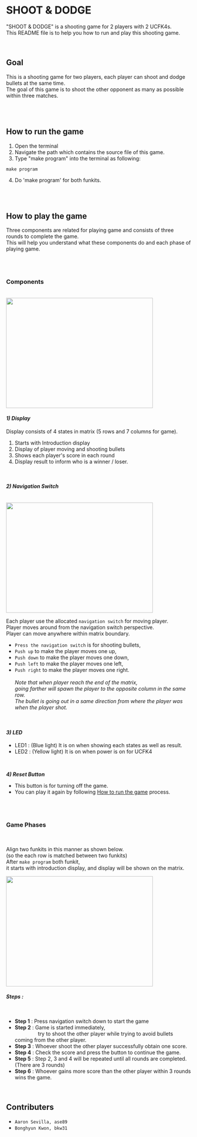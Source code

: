 
# SHOOT & DODGE
"SHOOT & DODGE" is a shooting game for 2 players with 2 UCFK4s.\
This README file is to help you how to run and play this shooting game.


<br /> 

## Goal

This is a shooting game for two players, each player can shoot and dodge bullets at the same time.\
The goal of this game is
to shoot the other opponent as many as possible within three matches.

<br /> 

<br /> 

## How to run the game

1. Open the terminal
2. Navigate the path which contains the source file of this game.
3. Type "make program" into the terminal as following:
```
make program
```
4. Do 'make program' for both funkits.

<br /> 



<br /> 

## How to play the game

Three components are related for playing game and consists of three rounds to complete the game.\
This will help you understand what these components do and each phase of playing game.

<br /> 


<br /> 

### **Components**

<br />

<img src="./Images/Components%20in%20UCFK4.png" width="400" height="300" >



<br /> 

#### ***1) Display***


Display consists of 4 states in matrix (5 rows and 7 columns for game).
1. Starts with Introduction display
2. Display of player moving and shooting bullets 
3. Shows each player's score in each round
4. Display result to inform who is a winner / loser.

<br /> 

#### ***2) Navigation Switch***

<br /> 

<img src="./Images/Navigation%20switch%20related%20to%20player.png" width="400" height="300" >

Each player use the allocated `navigation switch` for moving player.\
Player moves around from the navigation switch perspective.\
Player can move anywhere within matrix boundary.
- `Press the navigation switch` is for shooting bullets,
- `Push up` to make the player moves one up, 
- `Push down` to make the player moves one down,
- `Push left` to make the player moves one left, 
- `Push right` to make the player moves one right. \
\
*Note  that when player reach the end of the matrix,*\
*going farther will spawn the player to the opposite column in the same row.*\
*The bullet is going out in a same direction from where the player was when the player shot.*
<br /> 


#### ***3) LED***  

- LED1 : (Blue light) It is on when showing each states as well as result. 
- LED2 : (Yellow light) It is on when power is on for UCFK4

<br /> 

***4) Reset Button***
- This button is for turning off the game.
- You can play it again by following [How to run the game](#how-to-run-the-game) process. 

<br /> 


<br /> 


### **Game Phases** 

<br /> 

Align two funkits in this manner as shown below.\
(so the each row is matched between two funkits)\
After `make program` both funkit, \
it starts with introduction display, and display will be shown on the matrix.
<br /> 

<img src="./Images/How%20to%20play.png" width="400" height="300" >

<br />

#### ***Steps :***
<br /> 

- **Step 1** : Press navigation switch down to start the game
- **Step 2** : Game is started immediately, \
 &nbsp;  &nbsp;  &nbsp;  &nbsp;  &nbsp;  &nbsp; &nbsp; &nbsp; try to shoot the other player while trying to avoid bullets coming from the other player.
- **Step 3** : Whoever shoot the other player successfully obtain one score.
- **Step 4** : Check the score and press the button to continue the game.
- **Step 5** : Step 2, 3 and 4 will be repeated until all rounds are completed. (There are 3 rounds)
- **Step 6** : Whoever gains more score than the other player within 3 rounds wins the game.

<br /> 


## Contributers

- `Aaron Sevilla, ase89 `
- `Bonghyun Kwon, bkw31
`